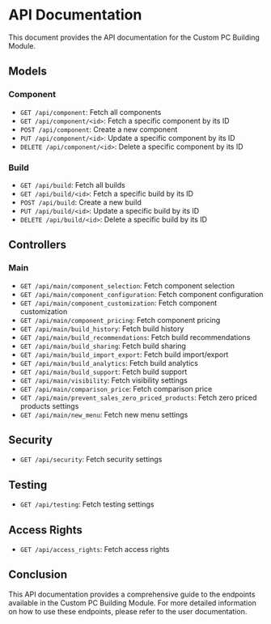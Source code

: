 # API Documentation

This document provides the API documentation for the Custom PC Building Module.

## Models

### Component

- `GET /api/component`: Fetch all components
- `GET /api/component/<id>`: Fetch a specific component by its ID
- `POST /api/component`: Create a new component
- `PUT /api/component/<id>`: Update a specific component by its ID
- `DELETE /api/component/<id>`: Delete a specific component by its ID

### Build

- `GET /api/build`: Fetch all builds
- `GET /api/build/<id>`: Fetch a specific build by its ID
- `POST /api/build`: Create a new build
- `PUT /api/build/<id>`: Update a specific build by its ID
- `DELETE /api/build/<id>`: Delete a specific build by its ID

## Controllers

### Main

- `GET /api/main/component_selection`: Fetch component selection
- `GET /api/main/component_configuration`: Fetch component configuration
- `GET /api/main/component_customization`: Fetch component customization
- `GET /api/main/component_pricing`: Fetch component pricing
- `GET /api/main/build_history`: Fetch build history
- `GET /api/main/build_recommendations`: Fetch build recommendations
- `GET /api/main/build_sharing`: Fetch build sharing
- `GET /api/main/build_import_export`: Fetch build import/export
- `GET /api/main/build_analytics`: Fetch build analytics
- `GET /api/main/build_support`: Fetch build support
- `GET /api/main/visibility`: Fetch visibility settings
- `GET /api/main/comparison_price`: Fetch comparison price
- `GET /api/main/prevent_sales_zero_priced_products`: Fetch zero priced products settings
- `GET /api/main/new_menu`: Fetch new menu settings

## Security

- `GET /api/security`: Fetch security settings

## Testing

- `GET /api/testing`: Fetch testing settings

## Access Rights

- `GET /api/access_rights`: Fetch access rights

## Conclusion

This API documentation provides a comprehensive guide to the endpoints available in the Custom PC Building Module. For more detailed information on how to use these endpoints, please refer to the user documentation.